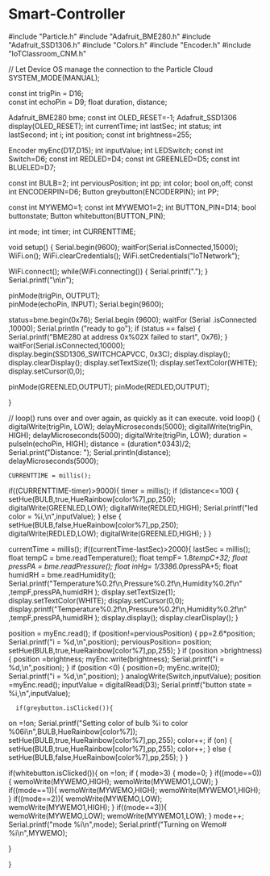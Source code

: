 # Smart-Controller
#include "Particle.h"
#include "Adafruit_BME280.h"
#include "Adafruit_SSD1306.h"
#include "Colors.h"
#include "Encoder.h"
#include "IoTClassroom_CNM.h"


// Let Device OS manage the connection to the Particle Cloud
SYSTEM_MODE(MANUAL);

const int trigPin = D16;  
const int echoPin = D9;
float duration, distance;

Adafruit_BME280 bme;
const int OLED_RESET=-1;
Adafruit_SSD1306 display(OLED_RESET);
int currentTime;
int lastSec;
int status;
int lastSecond;
int i;
int position;
const int brightness=255;

Encoder myEnc(D17,D15);
int inputValue;
int LEDSwitch;
const int Switch=D6;
const int REDLED=D4;
const int GREENLED=D5;
const int BLUELED=D7;


const int BULB=2; 
int perviousPosition;
int pp;
int color;
bool on,off;
const int ENCODERPIN=D6;
Button greybutton(ENCODERPIN);
int PP;

const int MYWEMO=1;
const int MYWEMO1=2;
int BUTTON_PIN=D14;
bool buttonstate;
Button whitebutton(BUTTON_PIN);

int mode;
int timer;
int CURRENTTIME;

void setup() {
    Serial.begin(9600); 
  waitFor(Serial.isConnected,15000);
    WiFi.on();
  WiFi.clearCredentials();
  WiFi.setCredentials("IoTNetwork");
  
  WiFi.connect();
  while(WiFi.connecting()) {
    Serial.printf(".");
  }
  Serial.printf("\n\n");

pinMode(trigPin, OUTPUT);  
	pinMode(echoPin, INPUT);
	Serial.begin(9600);

  status=bme.begin(0x76); 
 Serial.begin (9600);
 waitFor (Serial .isConnected ,10000);
 Serial.println ("ready to go");
if (status == false) {
Serial.printf("BME280 at address 0x%02X failed to start", 0x76); 
}
 waitFor(Serial.isConnected,10000);
  display.begin(SSD1306_SWITCHCAPVCC, 0x3C);
  display.display();
  display.clearDisplay();
  display.setTextSize(1);
  display.setTextColor(WHITE);
  display.setCursor(0,0);

pinMode(GREENLED,OUTPUT);
pinMode(REDLED,OUTPUT);

}

// loop() runs over and over again, as quickly as it can execute.
void loop() {
 digitalWrite(trigPin, LOW);
  delayMicroseconds(5000);
  digitalWrite(trigPin, HIGH);
  delayMicroseconds(5000);
  digitalWrite(trigPin, LOW);
  duration = pulseIn(echoPin, HIGH);
  distance = (duration*.0343)/2;
  Serial.print("Distance: ");
  Serial.println(distance);
  delayMicroseconds(5000);
   
    CURRENTTIME = millis();
if((CURRENTTIME-timer)>9000){ 
  timer = millis();
  if (distance<=100)
  {
  setHue(BULB,true,HueRainbow[color%7],pp,250);
    digitalWrite(GREENLED,LOW);
    digitalWrite(REDLED,HIGH);
    Serial.printf("led color = %i,\n",inputValue);
  }
  else
  {
     setHue(BULB,false,HueRainbow[color%7],pp,250);
     digitalWrite(REDLED,LOW);
     digitalWrite(GREENLED,HIGH);
    }
}



  currentTime = millis();
if((currentTime-lastSec)>2000){ 
  lastSec = millis();
 float tempC = bme.readTemperature();
 float tempF= 1.8*tempC+32;
  float pressPA = bme.readPressure();
  float inHg= 1/3386.0*pressPA+5;
  float humidRH = bme.readHumidity();
 Serial.printf("Temperature%0.2f\n,Pressure%0.2f\n,Humidity%0.2f\n" ,tempF,pressPA,humidRH );
 display.setTextSize(1);
  display.setTextColor(WHITE);
  display.setCursor(0,0);
  display.printf("Temperature%0.2f\n,Pressure%0.2f\n,Humidity%0.2f\n" ,tempF,pressPA,humidRH );
  display.display();
  display.clearDisplay();
}

 position = myEnc.read();
     if (position!=perviousPosition)
{
              pp=2.6*position;
              Serial.printf("i = %d,\n",position);
     perviousPosition= position;
     setHue(BULB,true,HueRainbow[color%7],pp,255);
}
  if (position >brightness)
{
   position =brightness;
   myEnc.write(brightness);
         Serial.printf("i = %d,\n",position);
}
if (position <0)
{
   position=0;
   myEnc.write(0);
        Serial.printf("i = %d,\n",position);
}
   analogWrite(Switch,inputValue);
position =myEnc.read();
 inputValue = digitalRead(D3);
  Serial.printf("button state = %i,\n",inputValue);

      if(greybutton.isClicked()){
   on =!on;
 Serial.printf("Setting color of bulb %i to color %06i\n",BULB,HueRainbow[color%7]);
  setHue(BULB,true,HueRainbow[color%7],pp,255);
  color++;
   if (on)
  {
setHue(BULB,true,HueRainbow[color%7],pp,255);
  color++;
  }
    else
  {
setHue(BULB,false,HueRainbow[color%7],pp,255);
  }
    }
    
 if(whitebutton.isClicked()){
   on =!on;
        if (  mode>3)
        {
            mode=0;
        }
        if((mode==0)){
          wemoWrite(MYWEMO,HIGH);
          wemoWrite(MYWEMO1,LOW);
        }
         if((mode==1)){
          wemoWrite(MYWEMO,HIGH);
          wemoWrite(MYWEMO1,HIGH);
        }
         if((mode==2)){
          wemoWrite(MYWEMO,LOW);
          wemoWrite(MYWEMO1,HIGH);
        }
         if((mode==3)){
          wemoWrite(MYWEMO,LOW);
          wemoWrite(MYWEMO1,LOW);
         }
               mode++;
     Serial.printf("mode %i\n",mode);
     Serial.printf("Turning on Wemo# %i\n",MYWEMO);

  }

}
